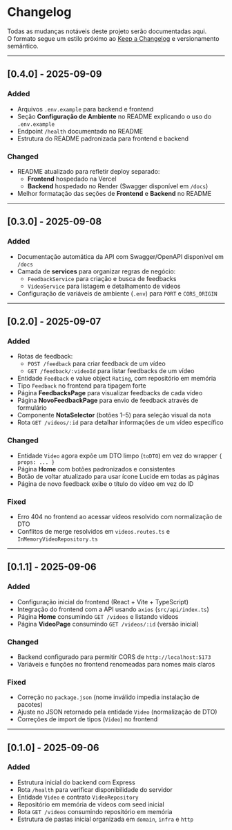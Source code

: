 # Changelog

Todas as mudanças notáveis deste projeto serão documentadas aqui.  
O formato segue um estilo próximo ao [Keep a Changelog](https://keepachangelog.com/) e versionamento semântico.

---

## [0.4.0] - 2025-09-09
### Added
- Arquivos `.env.example` para backend e frontend
- Seção **Configuração de Ambiente** no README explicando o uso do `.env.example`
- Endpoint `/health` documentado no README
- Estrutura do README padronizada para frontend e backend

### Changed
- README atualizado para refletir deploy separado:
  - **Frontend** hospedado na Vercel
  - **Backend** hospedado no Render (Swagger disponível em `/docs`)
- Melhor formatação das seções de **Frontend** e **Backend** no README

---

## [0.3.0] - 2025-09-08
### Added
- Documentação automática da API com Swagger/OpenAPI disponível em `/docs`
- Camada de **services** para organizar regras de negócio:
  - `FeedbackService` para criação e busca de feedbacks
  - `VideoService` para listagem e detalhamento de vídeos
- Configuração de variáveis de ambiente (`.env`) para `PORT` e `CORS_ORIGIN`

---

## [0.2.0] - 2025-09-07
### Added
- Rotas de feedback:
  - `POST /feedback` para criar feedback de um vídeo
  - `GET /feedback/:videoId` para listar feedbacks de um vídeo
- Entidade `Feedback` e value object `Rating`, com repositório em memória
- Tipo `Feedback` no frontend para tipagem forte
- Página **FeedbacksPage** para visualizar feedbacks de cada vídeo
- Página **NovoFeedbackPage** para envio de feedback através de formulário
- Componente **NotaSelector** (botões 1–5) para seleção visual da nota
- Rota `GET /videos/:id` para detalhar informações de um vídeo específico

### Changed
- Entidade `Video` agora expõe um DTO limpo (`toDTO`) em vez do wrapper `{ props: ... }`
- Página **Home** com botões padronizados e consistentes
- Botão de voltar atualizado para usar ícone Lucide em todas as páginas
- Página de novo feedback exibe o título do vídeo em vez do ID

### Fixed
- Erro 404 no frontend ao acessar vídeos resolvido com normalização de DTO
- Conflitos de merge resolvidos em `videos.routes.ts` e `InMemoryVideoRepository.ts`

---

## [0.1.1] - 2025-09-06
### Added
- Configuração inicial do frontend (React + Vite + TypeScript)
- Integração do frontend com a API usando `axios` (`src/api/index.ts`)
- Página **Home** consumindo `GET /videos` e listando vídeos
- Página **VideoPage** consumindo `GET /videos/:id` (versão inicial)

### Changed
- Backend configurado para permitir CORS de `http://localhost:5173`
- Variáveis e funções no frontend renomeadas para nomes mais claros

### Fixed
- Correção no `package.json` (nome inválido impedia instalação de pacotes)
- Ajuste no JSON retornado pela entidade `Video` (normalização de DTO)
- Correções de import de tipos (`Video`) no frontend

---

## [0.1.0] - 2025-09-06
### Added
- Estrutura inicial do backend com Express
- Rota `/health` para verificar disponibilidade do servidor
- Entidade `Video` e contrato `VideoRepository`
- Repositório em memória de vídeos com seed inicial
- Rota `GET /videos` consumindo repositório em memória
- Estrutura de pastas inicial organizada em `domain`, `infra` e `http`
